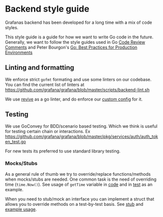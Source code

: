 # Backend style guide

Grafanas backend has been developed for a long time with a mix of code styles.

This style guide is a guide for how we want to write Go code in the future. Generally, we want to follow the style guides used in Go [Code Review Comments](https://code.google.com/p/go-wiki/wiki/CodeReviewComments) and Peter Bourgon's [Go: Best Practices for Production Environments](http://peter.bourgon.org/go-in-production/#formatting-and-style)

## Linting and formatting
We enforce strict `gofmt` formating and use some linters on our codebase. You can find the current list of linters at https://github.com/grafana/grafana/blob/master/scripts/backend-lint.sh

We use [revive](https://github.com/mgechev/revive) as a go linter, and do enforce our [custom config](https://github.com/grafana/grafana/blob/master/conf/revive.toml) for it.

## Testing
We use GoConvey for BDD/scenario based testing. Which we think is useful for testing certain chain or interactions. Ex https://github.com/grafana/grafana/blob/master/pkg/services/auth/auth_token_test.go

For new tests its preferred to use standard library testing.

### Mocks/Stubs
As a general rule of thumb we try to override/replace functions/methods when mocks/stubs are needed. One common task is the need of overriding time (`time.Now()`). See usage of `getTime` variable in [code](https://github.com/grafana/grafana/blob/52c39904120fb0b98494b961be67bb47574245b1/pkg/services/auth/auth_token.go#L22) and in [test](https://github.com/grafana/grafana/blob/52c39904120fb0b98494b961be67bb47574245b1/pkg/services/auth/auth_token_test.go#L23-L26) as an example.

When you need to stub/mock an interface you can implement a struct that allows you to override methods on a test-by-test basis. See [stub](https://github.com/grafana/grafana/blob/52c39904120fb0b98494b961be67bb47574245b1/pkg/services/auth/testing.go) and [example usage](https://github.com/grafana/grafana/blob/52c39904120fb0b98494b961be67bb47574245b1/pkg/middleware/middleware_test.go#L153-L180).
